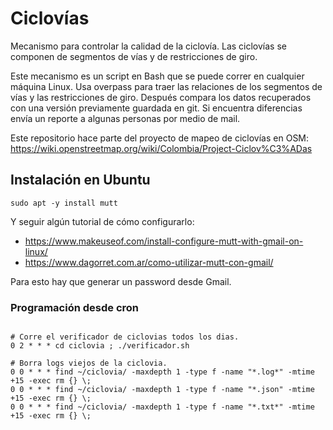 # Ciclovías
Mecanismo para controlar la calidad de la ciclovía.
Las ciclovías se componen de segmentos de vías y de restricciones de giro.

Este mecanismo es un script en Bash que se puede correr en cualquier máquina Linux.
Usa overpass para traer las relaciones de los segmentos de vías y las restricciones de giro.
Después compara los datos recuperados con una versión previamente guardada en git.
Si encuentra diferencias envía un reporte a algunas personas por medio de mail.

Este repositorio hace parte del proyecto de mapeo de ciclovías en OSM: https://wiki.openstreetmap.org/wiki/Colombia/Project-Ciclov%C3%ADas

## Instalación en Ubuntu

```
sudo apt -y install mutt
```

Y seguir algún tutorial de cómo configurarlo:

* https://www.makeuseof.com/install-configure-mutt-with-gmail-on-linux/
* https://www.dagorret.com.ar/como-utilizar-mutt-con-gmail/

Para esto hay que generar un password desde Gmail.


###  Programación desde cron

```

# Corre el verificador de ciclovias todos los dias.
0 2 * * * cd ciclovia ; ./verificador.sh

# Borra logs viejos de la ciclovia.
0 0 * * * find ~/ciclovia/ -maxdepth 1 -type f -name "*.log*" -mtime +15 -exec rm {} \;
0 0 * * * find ~/ciclovia/ -maxdepth 1 -type f -name "*.json" -mtime +15 -exec rm {} \;
0 0 * * * find ~/ciclovia/ -maxdepth 1 -type f -name "*.txt*" -mtime +15 -exec rm {} \;
```
